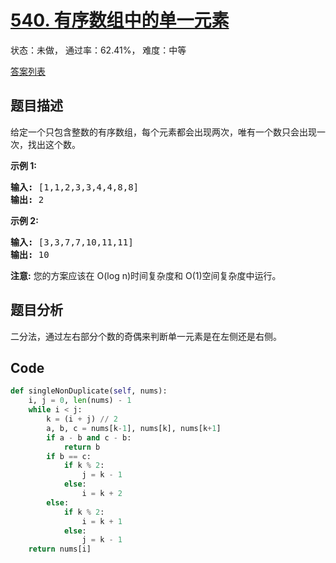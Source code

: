# [540. 有序数组中的单一元素](https://leetcode-cn.com/problems/single-element-in-a-sorted-array)

状态：未做， 通过率：62.41%， 难度：中等

[答案列表](Solutions/answer_list.md)

## 题目描述
给定一个只包含整数的有序数组，每个元素都会出现两次，唯有一个数只会出现一次，找出这个数。

**示例 1:**

<pre>
<strong>输入:</strong> [1,1,2,3,3,4,4,8,8]
<strong>输出:</strong> 2
</pre>

**示例 2:**

<pre>
<strong>输入:</strong> [3,3,7,7,10,11,11]
<strong>输出:</strong> 10
</pre>

**注意:** 您的方案应该在 O(log n)时间复杂度和 O(1)空间复杂度中运行。


## 题目分析
二分法，通过左右部分个数的奇偶来判断单一元素是在左侧还是右侧。


## Code
```python
def singleNonDuplicate(self, nums):
    i, j = 0, len(nums) - 1
    while i < j:
        k = (i + j) // 2
        a, b, c = nums[k-1], nums[k], nums[k+1]
        if a - b and c - b:
            return b
        if b == c:
            if k % 2:
                j = k - 1
            else:
                i = k + 2
        else:
            if k % 2:
                i = k + 1
            else:
                j = k - 1
    return nums[i]
```
